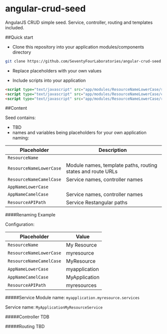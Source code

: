 # angular-crud-seed
AngularJS CRUD simple seed. Service, controller, routing and templates included.

##Quick start

* Clone this repository into your application modules/components directory
```bash
git clone https://github.com/SeventyFourLaboratories/angular-crud-seed.git app/modules/ResourceNameLowerCase
```
* Replace placeholders with your own values

* Include scripts into your application
```html
<script type="text/javascript" src="app/modules/ResourceNameLowerCase/services.js"></script>
<script type="text/javascript" src="app/modules/ResourceNameLowerCase/controllers.js"></script>
<script type="text/javascript" src="app/modules/ResourceNameLowerCase/routing.js"></script>
```

##Content

Seed contains:
* TBD
* names and variables being placeholders for your own application naming:

Placeholder | Description
------------|-------------
`ResourceName` |  
`ResourceNameLowerCase` | Module names, template paths, routing states and route URLs 
`ResourceNameCamelCase` | Service names, controller names 
`AppNameLowerCase` |  
`AppNameCamelCase` | Service names, controller names 
`ResourceAPIPath` | Service Restangular paths 

####Renaming Example

Configuration:

Placeholder | Value
------------|--------------
`ResourceName` | My Resource
`ResourceNameLowerCase` | myresource
`ResourceNameCamelCase` | MyResource
`AppNameLowerCase` | myapplication
`AppNameCamelCase` | MyApplication
`ResourceAPIPath` | myresources

#####Service
Module name: `myapplication.myresource.services`

Service name: `MyApplicationMyResourceService`

#####Controller
TDB

#####Routing
TBD
